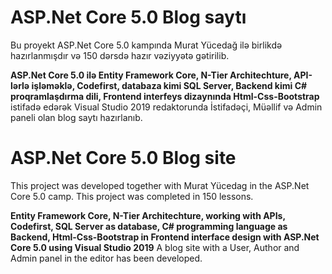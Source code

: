 # ASP.Net Core 5.0 Blog saytı 
Bu proyekt ASP.Net Core 5.0 kampında Murat Yücedağ ilə birlikdə hazırlanmışdır və 150 dərsdə hazır vəziyyətə gətirilib.

**ASP.Net Core 5.0 ilə Entity Framework Core, N-Tier Architechture, API-lərlə işləməklə, Codefirst, databaza kimi SQL Server, Backend kimi C# proqramlaşdırma dili, Frontend interfeys dizaynında Html-Css-Bootstrap** istifadə edərək Visual Studio 2019 redaktorunda İstifadəçi, Müəllif və Admin paneli olan blog saytı hazırlanıb.


# ASP.Net Core 5.0 Blog site
This project was developed together with Murat Yücedag in the ASP.Net Core 5.0 camp. This project was completed in 150 lessons.

**Entity Framework Core, N-Tier Architechture, working with APIs, Codefirst, SQL Server as database, C# programming language as Backend, Html-Css-Bootstrap in Frontend interface design with ASP.Net Core 5.0 using Visual Studio 2019** A blog site with a User, Author and Admin panel in the editor has been developed.
